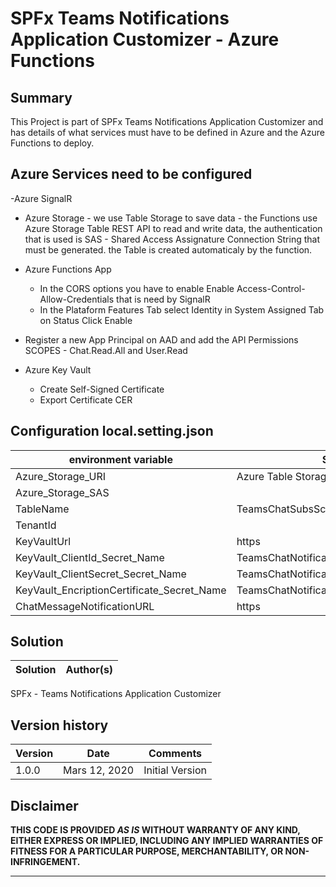 # SPFx Teams Notifications Application Customizer  - Azure Functions

## Summary
This Project is part of SPFx Teams Notifications Application Customizer 
and has details of what services must have to be defined in Azure and the Azure Functions to deploy.

 
## Azure Services need to be configured

-Azure SignalR

- Azure Storage - we use Table Storage to save data - the Functions use Azure Storage Table REST API to read and write data, the authentication that is used is SAS - Shared Access Assignature Connection String that must be generated. the Table is created automaticaly by the function.

- Azure Functions App 
    - In the CORS options you have to enable Enable Access-Control-Allow-Credentials  that is need by SignalR
    - In the Plataform Features Tab select Identity in System Assigned Tab on Status Click Enable 

- Register a new App Principal on AAD and add the API Permissions SCOPES - Chat.Read.All and User.Read

- Azure Key Vault 
    - Create Self-Signed Certificate
    - Export Certificate CER

## Configuration local.setting.json 

environment variable| Sample  
--------------------|------------------------------------ 
Azure_Storage_URI | Azure Table Storage URI 
Azure_Storage_SAS |  | Table Storage SAS connection String
TableName|  TeamsChatSubsScriptions 
TenantId| |  Tenant Id 
KeyVaultUrl | https|//xxxxxxxx.vault.azure.net/ 
KeyVault_ClientId_Secret_Name |TeamsChatNotificationsClientId 
KeyVault_ClientSecret_Secret_Name | TeamsChatNotificationsClientSecret
KeyVault_EncriptionCertificate_Secret_Name | TeamsChatNotificationEncryptionCertificate 
ChatMessageNotificationURL| https|//xxxxxxxxxx.azurewebsites.net/api/TeamsChatWebhook 


## Solution

Solution|Author(s)
--------|---------
SPFx - Teams Notifications Application Customizer

## Version history

Version|Date|Comments
-------|----|--------
1.0.0|Mars 12, 2020 | Initial Version

## Disclaimer
**THIS CODE IS PROVIDED *AS IS* WITHOUT WARRANTY OF ANY KIND, EITHER EXPRESS OR IMPLIED, INCLUDING ANY IMPLIED WARRANTIES OF FITNESS FOR A PARTICULAR PURPOSE, MERCHANTABILITY, OR NON-INFRINGEMENT.**

---



